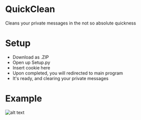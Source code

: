 # QuickClean

Cleans your private messages in the not so absolute quickness

# Setup

- Download as .ZIP
- Open up Setup.py
 - Insert cookie here
 - Upon completed, you will redirected to main program
- It's ready, and clearing your private messages

# Example 

![alt text](https://cdn.discordapp.com/attachments/698329423715369042/960640944561082428/unknown.png)
